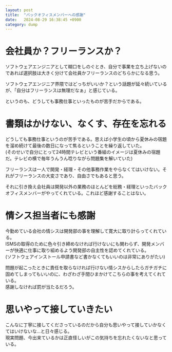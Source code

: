 ```yaml
---
layout: post
title:  "バックオフィスメンバーへの感謝"
date:   2024-08-29 16:38:45 +0900
category: dump
---
```


# 会社員か？フリーランスか？

ソフトウェアエンジニアとして糊口をしのぐとき、自分で事業を立ち上げないのであれば選択肢は大きく分けて会社員かフリーランスのどちらかになる思う。

ソフトウェアエンジニア界隈ではどっちがいいか？という話題が延々続いているが、「自分はフリーランスは無理だなぁ」と感じている。

というのも、どうしても事務仕事といったものが苦手だからである。

# 書類はかけない、なくす、存在を忘れる

どうしても事務仕事というのが苦手である。思えば小学生の頃から夏休みの宿題を溜め続けて最後の数日になって焦るということを繰り返していた。  
(そのせいで自分にとって24時間テレビという番組のイメージは夏休みの宿題だ。テレビの横で毎年うんうん唸りながら問題集を解いていた)

フリーランスは一人で開発・経理・その他事務作業をやらなくてはいけない。それがフリーランスの大変さであり、自由さでもあると思う。

それに引き換え会社員は開発以外の業務のほとんどを総務・経理といったバックオフィスメンバーがやってくれている。これほど感謝することはない。

# 情シス担当者にも感謝

今勤めている会社の情シスは開発部の事を理解して寛大に取り計らってくれている。  
ISMSの取得のために色々引き締めなければ行けないにも関わらず、開発メンバーが快適に仕事に取り組めるよう開発部の自主性を認めてくれている。  
(ソフトウェアインストール申請書など書かなくてもいいのは非常にありがたい)

問題が起こったときに責任を取らなければ行けない情シスからしたらガチガチに固めてしまってもいいのに、わざわざ手間ひまかけてこちらの事を考えてくれている。  
感謝しなければ罰が当たるだろう。

# 思いやって接していきたい

こんなに丁寧に接してくださっているのだから自分も思いやって接していかなくてはいけないな…と日々感じる。  
現実問題、今出来ているかは正直怪しいがこの気持ちを忘れたくないなと思っている。
